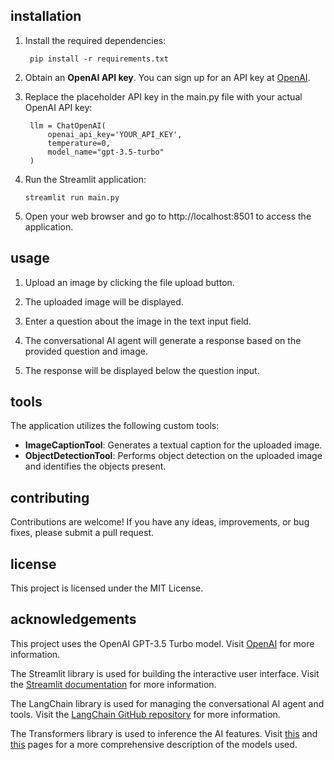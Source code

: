 
## installation

1. Install the required dependencies:

        pip install -r requirements.txt

2. Obtain an **OpenAI API key**. You can sign up for an API key at [OpenAI](https://platform.openai.com).

3. Replace the placeholder API key in the main.py file with your actual OpenAI API key:

        llm = ChatOpenAI(
            openai_api_key='YOUR_API_KEY',
            temperature=0,
            model_name="gpt-3.5-turbo"
        )

46. Run the Streamlit application:

        streamlit run main.py

5. Open your web browser and go to http://localhost:8501 to access the application.

## usage

1. Upload an image by clicking the file upload button.

2. The uploaded image will be displayed.

3. Enter a question about the image in the text input field.

4. The conversational AI agent will generate a response based on the provided question and image.

5. The response will be displayed below the question input.

## tools

The application utilizes the following custom tools:

- **ImageCaptionTool**: Generates a textual caption for the uploaded image.
- **ObjectDetectionTool**: Performs object detection on the uploaded image and identifies the objects present.

## contributing

Contributions are welcome! If you have any ideas, improvements, or bug fixes, please submit a pull request.

## license

This project is licensed under the MIT License.

## acknowledgements

This project uses the OpenAI GPT-3.5 Turbo model. Visit [OpenAI](https://openai.com/) for more information.

The Streamlit library is used for building the interactive user interface. Visit the [Streamlit documentation](https://docs.streamlit.io/) for more information.

The LangChain library is used for managing the conversational AI agent and tools. Visit the [LangChain GitHub repository](https://github.com/hwchase17/langchain) for more information.
    
The Transformers library is used to inference the AI features. Visit [this](https://huggingface.co/Salesforce/blip-image-captioning-large) and [this](https://huggingface.co/facebook/detr-resnet-50) pages for a more comprehensive description of the models used.
